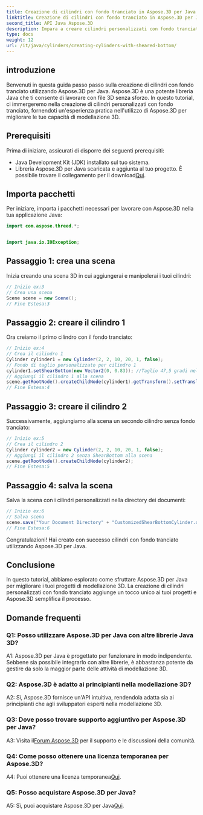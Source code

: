 ```yaml
---
title: Creazione di cilindri con fondo tranciato in Aspose.3D per Java
linktitle: Creazione di cilindri con fondo tranciato in Aspose.3D per Java
second_title: API Java Aspose.3D
description: Impara a creare cilindri personalizzati con fondo tranciato utilizzando Aspose.3D per Java. Migliora le tue capacità di modellazione 3D con questa guida passo passo.
type: docs
weight: 12
url: /it/java/cylinders/creating-cylinders-with-sheared-bottom/
---
```

## introduzione

Benvenuti in questa guida passo passo sulla creazione di cilindri con fondo tranciato utilizzando Aspose.3D per Java. Aspose.3D è una potente libreria Java che ti consente di lavorare con file 3D senza sforzo. In questo tutorial, ci immergeremo nella creazione di cilindri personalizzati con fondo tranciato, fornendoti un'esperienza pratica nell'utilizzo di Aspose.3D per migliorare le tue capacità di modellazione 3D.

## Prerequisiti

Prima di iniziare, assicurati di disporre dei seguenti prerequisiti:
- Java Development Kit (JDK) installato sul tuo sistema.
-  Libreria Aspose.3D per Java scaricata e aggiunta al tuo progetto. È possibile trovare il collegamento per il download[Qui](https://releases.aspose.com/3d/java/).

## Importa pacchetti

Per iniziare, importa i pacchetti necessari per lavorare con Aspose.3D nella tua applicazione Java:
```java
import com.aspose.threed.*;


import java.io.IOException;
```

## Passaggio 1: crea una scena

Inizia creando una scena 3D in cui aggiungerai e manipolerai i tuoi cilindri:
```java
// Inizio ex:3
// Crea una scena
Scene scene = new Scene();
// Fine Estesa:3
```

## Passaggio 2: creare il cilindro 1

Ora creiamo il primo cilindro con il fondo tranciato:
```java
// Inizio ex:4
// Crea il cilindro 1
Cylinder cylinder1 = new Cylinder(2, 2, 10, 20, 1, false);
// Fondo di taglio personalizzato per cilindro 1
cylinder1.setShearBottom(new Vector2(0, 0.83)); //Taglio 47,5 gradi nel piano xy (asse z)
// Aggiungi il cilindro 1 alla scena
scene.getRootNode().createChildNode(cylinder1).getTransform().setTranslation(10, 0, 0);
// Fine Estesa:4
```

## Passaggio 3: creare il cilindro 2

Successivamente, aggiungiamo alla scena un secondo cilindro senza fondo tranciato:
```java
// Inizio ex:5
// Crea il cilindro 2
Cylinder cylinder2 = new Cylinder(2, 2, 10, 20, 1, false);
// Aggiungi il cilindro 2 senza ShearBottom alla scena
scene.getRootNode().createChildNode(cylinder2);
// Fine Estesa:5
```

## Passaggio 4: salva la scena

Salva la scena con i cilindri personalizzati nella directory dei documenti:
```java
// Inizio ex:6
// Salva scena
scene.save("Your Document Directory" + "CustomizedShearBottomCylinder.obj", FileFormat.WAVEFRONTOBJ);
// Fine Estesa:6
```

Congratulazioni! Hai creato con successo cilindri con fondo tranciato utilizzando Aspose.3D per Java.

## Conclusione

In questo tutorial, abbiamo esplorato come sfruttare Aspose.3D per Java per migliorare i tuoi progetti di modellazione 3D. La creazione di cilindri personalizzati con fondo tranciato aggiunge un tocco unico ai tuoi progetti e Aspose.3D semplifica il processo.

## Domande frequenti

### Q1: Posso utilizzare Aspose.3D per Java con altre librerie Java 3D?

A1: Aspose.3D per Java è progettato per funzionare in modo indipendente. Sebbene sia possibile integrarlo con altre librerie, è abbastanza potente da gestire da solo la maggior parte delle attività di modellazione 3D.

### Q2: Aspose.3D è adatto ai principianti nella modellazione 3D?

A2: Sì, Aspose.3D fornisce un'API intuitiva, rendendola adatta sia ai principianti che agli sviluppatori esperti nella modellazione 3D.

### Q3: Dove posso trovare supporto aggiuntivo per Aspose.3D per Java?

 A3: Visita il[Forum Aspose.3D](https://forum.aspose.com/c/3d/18) per il supporto e le discussioni della comunità.

### Q4: Come posso ottenere una licenza temporanea per Aspose.3D?

 A4: Puoi ottenere una licenza temporanea[Qui](https://purchase.aspose.com/temporary-license/).

### Q5: Posso acquistare Aspose.3D per Java?

 A5: Sì, puoi acquistare Aspose.3D per Java[Qui](https://purchase.aspose.com/buy).
